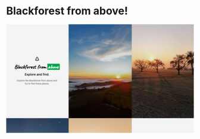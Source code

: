 # Blackforest from above!

![Findntravel landing page](https://github.com/TobiasGleiter/findntravel/blob/main/docs/images/landing.png?raw=true)
